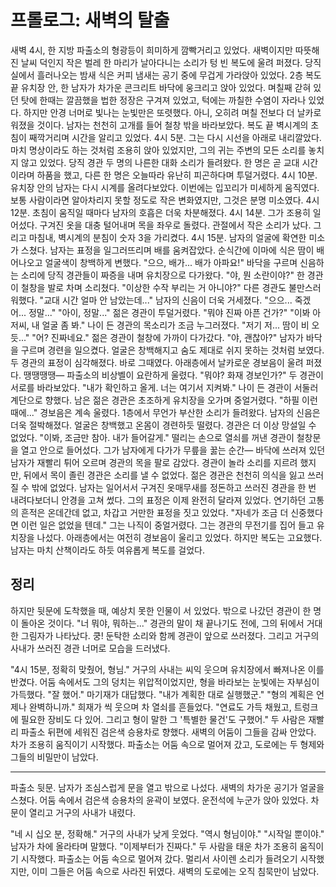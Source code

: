 # 프롤로그: 새벽의 탈출
새벽 4시, 한 지방 파출소의 형광등이 희미하게 깜빡거리고 있었다. 새벽이지만 따뜻해진 날씨 덕인지 작은 벌레 한 마리가 날아다니는 소리가 텅 빈 복도에 울려 퍼졌다. 당직실에서 흘러나오는 밤새 식은 커피 냄새는 공기 중에 무겁게 가라앉아 있었다. 2층 복도 끝 유치장 안, 한 남자가 차가운 콘크리트 바닥에 웅크리고 앉아 있었다. 며칠째 갇혀 있던 탓에 한때는 깔끔했을 법한 정장은 구겨져 있었고, 턱에는 까칠한 수염이 자라나 있었다. 하지만 안경 너머로 빛나는 눈빛만은 또렷했다. 아니, 오히려 며칠 전보다 더 날카로워졌을 것이다.
남자는 천천히 고개를 들어 철창 밖을 바라보았다. 복도 끝 벽시계의 초침이 째깍거리며 시간을 알리고 있었다. 4시 5분. 그는 다시 시선을 아래로 내리깔았다. 마치 명상이라도 하는 것처럼 조용히 앉아 있었지만, 그의 귀는 주변의 모든 소리를 놓치지 않고 있었다. 당직 경관 두 명의 나른한 대화 소리가 들려왔다. 한 명은 곧 교대 시간이라며 하품을 했고, 다른 한 명은 오늘따라 유난히 피곤하다며 투덜거렸다.
4시 10분. 유치장 안의 남자는 다시 시계를 올려다보았다. 이번에는 입꼬리가 미세하게 움직였다. 보통 사람이라면 알아차리지 못할 정도로 작은 변화였지만, 그것은 분명 미소였다.
4시 12분. 초침이 움직일 때마다 남자의 호흡은 더욱 차분해졌다.
4시 14분. 그가 조용히 일어섰다. 구겨진 옷을 대충 털어내며 목을 좌우로 돌렸다. 관절에서 작은 소리가 났다.
그리고 마침내, 벽시계의 분침이 숫자 3을 가리켰다. 4시 15분. 남자의 얼굴에 확연한 미소가 스쳤다. 남자는 표정을 일그러뜨리며 배를 움켜잡았다. 순식간에 이마에 식은 땀이 배어나오고 얼굴색이 창백하게 변했다. "으으, 배가... 배가 아파요!"
바닥을 구르며 신음하는 소리에 당직 경관들이 짜증을 내며 유치장으로 다가왔다.
"야, 뭔 소란이야?" 한 경관이 철창을 발로 차며 소리쳤다.
"이상한 수작 부리는 거 아니야?" 다른 경관도 불만스러워했다. "교대 시간 얼마 안 남았는데..."
남자의 신음이 더욱 거세졌다. "으으... 죽겠어... 정말..."
"아이, 정말..." 젊은 경관이 투덜거렸다. "뭐야 진짜 아픈 건가?"
"이봐 아저씨, 내 얼굴 좀 봐." 나이 든 경관의 목소리가 조금 누그러졌다. "저기 저... 땀이 비 오듯..."
"어? 진짜네요." 젊은 경관이 철창에 가까이 다가갔다. "야, 괜찮아?"
남자가 바닥을 구르며 경련을 일으켰다. 얼굴은 창백해지고 숨도 제대로 쉬지 못하는 것처럼 보였다. 두 경관의 표정이 심각해졌다.
바로 그때였다. 아래층에서 날카로운 경보음이 울려 퍼졌다. 땡땡땡땡— 파출소의 비상벨이 요란하게 울렸다.
"뭐야? 화재 경보인가?" 두 경관이 서로를 바라보았다.
"내가 확인하고 올게. 너는 여기서 지켜봐." 나이 든 경관이 서둘러 계단으로 향했다.
남은 젊은 경관은 초조하게 유치장을 오가며 중얼거렸다. "하필 이런 때에..."
경보음은 계속 울렸다. 1층에서 무언가 부산한 소리가 들려왔다. 남자의 신음은 더욱 절박해졌다. 얼굴은 창백했고 온몸이 경련하듯 떨렸다. 
경관은 더 이상 망설일 수 없었다.
"이봐, 조금만 참아. 내가 들어갈게."
떨리는 손으로 열쇠를 꺼낸 경관이 철창문을 열고 안으로 들어섰다. 그가 남자에게 다가가 무릎을 꿇는 순간—
바닥에 쓰러져 있던 남자가 재빨리 튀어 오르며 경관의 목을 팔로 감았다. 경관이 놀라 소리를 지르려 했지만, 뒤에서 목이 졸린 경관은 소리를 낼 수 없었다. 젊은 경관은 천천히 의식을 잃고 쓰러질 수 밖에 없었다.
남자는 일어서서 구겨진 옷매무새를 정돈하고 쓰러진 경관을 한 번 내려다보더니 안경을 고쳐 썼다. 그의 표정은 이제 완전히 달라져 있었다. 연기하던 고통의 흔적은 온데간데 없고, 차갑고 거만한 표정을 짓고 있었다.
"자네가 조금 더 신중했다면 이런 일은 없었을 텐데." 그는 나직이 중얼거렸다.
그는 경관의 무전기를 집어 들고 유치장을 나섰다. 아래층에서는 여전히 경보음이 울리고 있었다. 하지만 복도는 고요했다. 남자는 마치 산책이라도 하듯 여유롭게 복도를 걸었다.


## 정리

하지만 뒷문에 도착했을 때, 예상치 못한 인물이 서 있었다. 밖으로 나갔던 경관이 한 명이 돌아온 것이다.
"너 뭐야, 뭐하는..." 경관의 말이 채 끝나기도 전에, 그의 뒤에서 거대한 그림자가 나타났다. 쿵! 둔탁한 소리와 함께 경관이 앞으로 쓰러졌다. 그리고 거구의 사내가 쓰러진 경관 너머로 모습을 드러냈다. 

"4시 15분, 정확히 맞췄어, 형님." 거구의 사내는 씨익 웃으며 유치장에서 빠져나온 이를 반겼다. 어둠 속에서도 그의 덩치는 위압적이었지만, 형을 바라보는 눈빛에는 자부심이 가득했다.
"잘 했어." 마기재가 대답했다. "내가 계획한 대로 실행했군."
"형의 계획은 언제나 완벽하니까." 희재가 씩 웃으며 차 열쇠를 흔들었다. "연료도 가득 채웠고, 트렁크에 필요한 장비도 다 있어. 그리고 형이 말한 그 '특별한 물건'도 구했어."
두 사람은 재빨리 파출소 뒤편에 세워진 검은색 승용차로 향했다. 새벽의 어둠이 그들을 감싸 안았다.
차가 조용히 움직이기 시작했다. 파출소는 어둠 속으로 멀어져 갔고, 도로에는 두 형제와 그들의 비밀만이 남았다.

---

파출소 뒷문. 
남자가 조심스럽게 문을 열고 밖으로 나섰다. 새벽의 차가운 공기가 얼굴을 스쳤다. 어둠 속에서 검은색 승용차의 윤곽이 보였다. 운전석에 누군가 앉아 있었다.
차 문이 열리고 거구의 사내가 내렸다. 

"네 시 십오 분, 정확해." 거구의 사내가 낮게 웃었다. "역시 형님이야."
"시작일 뿐이야." 남자가 차에 올라타며 말했다. "이제부터가 진짜다."
두 사람을 태운 차가 조용히 움직이기 시작했다. 파출소는 어둠 속으로 멀어져 갔다. 멀리서 사이렌 소리가 들려오기 시작했지만, 이미 그들은 어둠 속으로 사라진 뒤였다.
새벽의 도로에는 오직 침묵만이 남았다.

